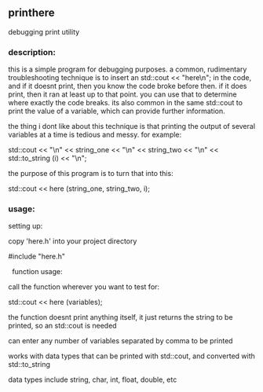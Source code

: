 ## printhere
debugging print utility

### description:

this is a simple program for debugging purposes. a common, rudimentary troubleshooting technique is to insert an std::cout << "here\n"; in the code, and if it doesnt print, then you know the code broke before then. if it does print, then it ran at least up to that point. you can use that to determine where exactly the code breaks. its also common in the same std::cout to print the value of a variable, which can provide further information.

the thing i dont like about this technique is that printing the output of several variables at a time is tedious and messy. for example:

std::cout << "\n" << string_one << "\n" << string_two << "\n" << std::to_string (i) << "\n";

the purpose of this program is to turn that into this:

std::cout << here (string_one, string_two, i);

### usage:

setting up:

copy 'here.h' into your project directory

#include "here.h"

  
function usage:

call the function wherever you want to test for:

std::cout << here (variables);

the function doesnt print anything itself, it just returns the string to be printed, so an std::cout is needed

can enter any number of variables separated by comma to be printed

works with data types that can be printed with std::cout, and converted with std::to_string

data types include string, char, int, float, double, etc
